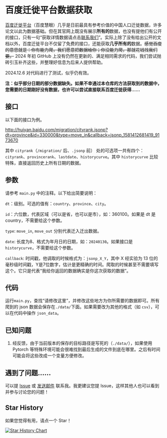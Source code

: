 # 百度迁徙平台数据获取

[百度迁徙平台](http://qianxi.baidu.com/#/)（百度慧眼）几乎是日前最具有参考价值的中国人口迁徙数据，许多论文以此为数据基础。但在其官网上既没有展示**所有的**数据，也没有提他们有公开的接口，只有一句“获取详情数据请点击[联系我们](https://huiyan.baidu.com/contact?article=qianxi)”。实际上除了没有给出公开的文档以外，百度迁徙平台不仅留了免费的接口，还能获取**几乎所有的**数据。~~感觉百度的意思就是：你有能力爬，我们愿意把数据给你；你没能力爬，那就花钱找我们要。~~ 2024 年初 GitHub 上没有仍然在更新的、满足相同需求的代码，我们尝试抛砖引玉补齐这些，并整理好信息为后来人提供帮助。

2024.12.6 对代码进行了测试，似乎仍有效。

**注：似乎部分日期的部分数据缺失。如果不幸通过本仓库的方法获取到的数据中，您需要的日期刚好没有数据，也许可以尝试直接联系百度迁徙获得……**

## 接口

以下面的接口为例。

http://huiyan.baidu.com/migration/cityrank.jsonp?dt=province&id=330000&type=move_in&callback=jsonp_1581412681419_9173670

其中 `cityrank`（`/migration/` 后、`.jsonp` 前） 处的可选项一共有四个：`cityrank`、`provincerank`、`lastdate`、`historycurve`。其中 `historycurve` 比较特殊，直接返回历史上所有日期的数据。

## 参数

请参考 `main.py` 中的注释。以下给出简要说明：

`dt`：级别。可选的值有：`country`、`province`、`city`。

`id`：六位数，代表区域（可以是省，也可以是市），如：360100。如果是 dt 是 country，不需要给这个参数。

`type`: `move_in`, `move_out` 分别代表迁入迁出数据。

`date`: 长度为8、格式为年月日的日期，如：`20240130`。如果接口是 `historycurve`，不需要给这个参数。

`callback`: 时间戳，他调取的时候格式为：`jsonp_X_Y`，其中 X 经实验为 13 位的毫秒级时间戳，Y是7位数字，估计是更精确的时间。爬取的时候甚至不需要填写这个。它只是代表“我给你返回的数据确实是你这次获取的数据”。

## 代码

运行`main.py`，查找“请修改这里”，并修改这些地方为你所需要的数据即可。所有爬到的 json 数据会保存在`./data/`下面。如果需要改为其他的格式（如 `csv`），可以在代码中操作 `json_data`。

## 已知问题

1. 经反馈，由于当前版本的保存的目标路径是写死的（`./data/`），如果使用 Pytorch 等特殊环境可能会很难找到最后生成的文件到底在哪里。之后有时间可能会将这些改成一个变量方便修改。

## 遇到了问题……

可以提 [Issue](https://github.com/baisebaoma/baiduqianxi/issues) 或 [发送邮件](mailto:baisebaoma@foxmail.com) 联系我。我更建议您提 Issue，这样其他人也可以看到并参与讨论您的问题！

## Star History

如果您觉得有用，请点一个 Star！

[![Star History Chart](https://api.star-history.com/svg?repos=baisebaoma/baiduqianxi&type=Date)](https://star-history.com/#baisebaoma/baiduqianxi&Date)

